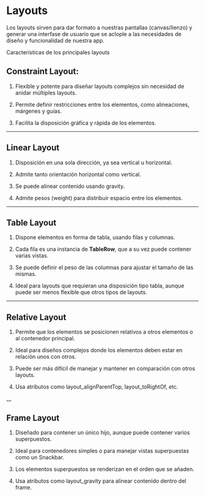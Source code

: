 # Layouts

Los layouts sirven para dar formato a nuestras pantallas (canvas/lienzo) y generar una interfase de usuario que se aclople a las necesidades de diseño y funcionalidad de nuestra app.

Características de los principales layouts

## Constraint Layout:

1. Flexible y potente para diseñar layouts complejos sin necesidad de anidar múltiples layouts.

2. Permite definir restricciones entre los elementos, como alineaciones, márgenes y guías.

2. Facilita la disposición gráfica y rápida de los elementos.

___

## Linear Layout

1. Disposición en una sola dirección, ya sea vertical u horizontal.

2. Admite tanto orientación horizontal como vertical.

3. Se puede alinear contenido usando gravity.

4. Admite pesos (weight) para distribuir espacio entre los elementos.

___

## Table Layout

1. Dispone elementos en forma de tabla, usando filas y columnas.

2. Cada fila es una instancia de **TableRow**, que a su vez puede contener varias vistas.

3. Se puede definir el peso de las columnas para ajustar el tamaño de las mismas.

4. Ideal para layouts que requieran una disposición tipo tabla, aunque puede ser menos flexible que otros tipos de layouts.

___

## Relative Layout

1. Permite que los elementos se posicionen relativos a otros elementos o al contenedor principal.

2. Ideal para diseños complejos donde los elementos deben estar en relación unos con otros.

3. Puede ser más difícil de manejar y mantener en comparación con otros layouts.

4. Usa atributos como layout_alignParentTop, layout_toRightOf, etc.

__ 

## Frame Layout

1. Diseñado para contener un único hijo, aunque puede contener varios superpuestos.

2. Ideal para contenedores simples o para manejar vistas superpuestas como un Snackbar.

3. Los elementos superpuestos se renderizan en el orden que se añaden.

4. Usa atributos como layout_gravity para alinear contenido dentro del frame.
